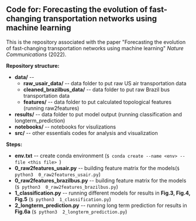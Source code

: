 
## Code for: Forecasting the evolution of fast-changing transportation networks using machine learning <br/>

This is the repository associated with the paper "Forecasting the evolution of fast-changing transportation networks using machine learning" *Nature Communications* (2022).<br/>

**Repository structure:** <br/>

* **data/** -- 
    * **raw_usair_data/** -- data folder to put raw US air transportation data
    * **cleaned_brazilbus_data/** -- data folder to put raw Brazil bus transportation data
    * **features/** -- data folder to put calculated topological features (running raw2features)
* **results/** -- data folder to put model output (running classification and longterm_prediction)
* **notebooks/** -- notebooks for visulizations 
* **src/** -- other essentials codes for analysis and visualization


**Steps:** <br/>

* **env.txt** -- create conda environment (```$ conda create --name <env> --file <this file> ```)
* **0_raw2features_usair.py** -- building feature matrix for the models(```$ python3  0_raw2features_usair.py```)
* **0_raw2features_brazilbus.py** -- building feature matrix for the models (```$ python3  0_raw2features_brazilbus.py```)
* **1_classification.py** -- running different models for results in **Fig.3, Fig.4, Fig.5** (```$ python3  1_classification.py```)
* **2_longterm_prediction.py** --  running long term prediction for results in **Fig.6a** (```$ python3  2_longterm_prediction.py```)
